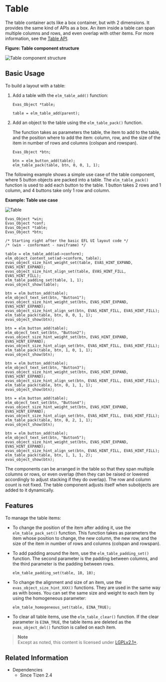 # Table

The table container acts like a box container, but with 2 dimensions. It provides the same kind of APIs as a box. An item inside a table can span multiple columns and rows, and even overlap with other items. For more information, see the [Table API](../../../api/common/latest/group__Elm__Table__Group.html).

**Figure: Table component structure**

![Table component structure](./media/table.png)

## Basic Usage

To build a layout with a table:

1. Add a table with the `elm_table_add()` function:

   ```
   Evas_Object *table;

   table = elm_table_add(parent);
   ```

2. Add an object to the table using the `elm_table_pack()` function.

   The function takes as parameters the table, the item to add to the table, and the position where to add the item: column, row, and the size of the item in number of rows and columns (colspan and rowspan).

   ```
   Evas_Object *btn;

   btn = elm_button_add(table);
   elm_table_pack(table, btn, 0, 0, 1, 1);
   ```

The following example shows a simple use case of the table component, where 5 button objects are packed into a table. The `elm_table_pack()` function is used to add each button to the table. 1 button takes 2 rows and 1 column, and 4 buttons take only 1 row and column.

**Example: Table use case**

 ![Table](./media/table1.png)

```
Evas_Object *win;
Evas_Object *conf;
Evas_Object *table;
Evas_Object *btn;

/* Starting right after the basic EFL UI layout code */
/* (win - conformant - naviframe) */

table = elm_table_add(ad->conform);
elm_object_content_set(ad->conform, table);
evas_object_size_hint_weight_set(table, EVAS_HINT_EXPAND, EVAS_HINT_EXPAND);
evas_object_size_hint_align_set(table, EVAS_HINT_FILL, EVAS_HINT_FILL);
elm_table_padding_set(table, 1, 1);
evas_object_show(table);

btn = elm_button_add(table);
elm_object_text_set(btn, "Button1");
evas_object_size_hint_weight_set(btn, EVAS_HINT_EXPAND, EVAS_HINT_EXPAND);
evas_object_size_hint_align_set(btn, EVAS_HINT_FILL, EVAS_HINT_FILL);
elm_table_pack(table, btn, 0, 0, 1, 1);
evas_object_show(btn);

btn = elm_button_add(table);
elm_object_text_set(btn, "Button2");
evas_object_size_hint_weight_set(btn, EVAS_HINT_EXPAND, EVAS_HINT_EXPAND);
evas_object_size_hint_align_set(btn, EVAS_HINT_FILL, EVAS_HINT_FILL);
elm_table_pack(table, btn, 1, 0, 1, 1);
evas_object_show(btn);

btn = elm_button_add(table);
elm_object_text_set(btn, "Button3");
evas_object_size_hint_weight_set(btn, EVAS_HINT_EXPAND, EVAS_HINT_EXPAND);
evas_object_size_hint_align_set(btn, EVAS_HINT_FILL, EVAS_HINT_FILL);
elm_table_pack(table, btn, 0, 1, 1, 1);
evas_object_show(btn);

btn = elm_button_add(table);
elm_object_text_set(btn, "Button4");
evas_object_size_hint_weight_set(btn, EVAS_HINT_EXPAND, EVAS_HINT_EXPAND);
evas_object_size_hint_align_set(btn, EVAS_HINT_FILL, EVAS_HINT_FILL);
elm_table_pack(table, btn, 0, 2, 1, 1);
evas_object_show(btn);

btn = elm_button_add(table);
elm_object_text_set(btn, "Button5");
evas_object_size_hint_weight_set(btn, EVAS_HINT_EXPAND, EVAS_HINT_EXPAND);
evas_object_size_hint_align_set(btn, EVAS_HINT_FILL, EVAS_HINT_FILL);
elm_table_pack(table, btn, 1, 1, 1, 2);
evas_object_show(btn);
```

The components can be arranged in the table so that they span multiple columns or rows, or even overlap (then they can be raised or lowered accordingly to adjust stacking if they do overlap). The row and column count is not fixed. The table component adjusts itself when subobjects are added to it dynamically.

## Features

To manage the table items:

- To change the position of the item after adding it, use the `elm_table_pack_set()` function. This function takes as parameters the item whose position to change, the new column, the new row, and the size of the item in number of rows and columns (colspan and rowspan).

- To add padding around the item, use the `elm_table_padding_set()` function. The second parameter is the padding between columns, and the third parameter is the padding between rows.

  ```
  elm_table_padding_set(table, 10, 10);

  ```

- To change the alignment and size of an item, use the `evas_object_size_hint_XXX()` functions. They are used in the same way as with boxes. You can set the same size and weight to each item by using the homogeneous parameter:

  ```
  elm_table_homogeneous_set(table, EINA_TRUE);

  ```

- To clear all table items, use the `elm_table_clear()` function. If the clear parameter is `EINA_TRUE`, the table items are deleted as the `evas_object_del()` function is called on each item.

> **Note**  
> Except as noted, this content is licensed under [LGPLv2.1+](http://opensource.org/licenses/LGPL-2.1).

## Related Information
- Dependencies
  - Since Tizen 2.4
